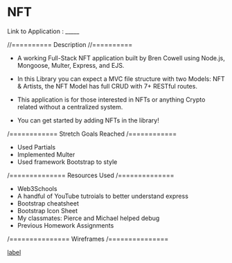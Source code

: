 # NFT
Link to Application : _____

//==========
Description
//==========

- A working Full-Stack NFT application built by Bren Cowell using Node.js, Mongoose, Multer, Express, and EJS.

- In this Library you can expect  a MVC file structure with two Models: NFT & Artists,
    the NFT Model has full CRUD with 7+ RESTful routes.
    
- This application is for those interested in NFTs or anything Crypto related without a centralized system.

- You can get started by adding NFTs in the library!

/============
Stretch Goals Reached
/============

- Used Partials
- Implemented Multer
- Used framework Bootstrap to style

/==============
Resources Used
/==============
- Web3Schools
- A handful of YouTube tutroials to better understand express 
- Bootstrap cheatsheet
- Bootstrap Icon Sheet
- My classmates: Pierce and Michael helped debug
- Previous Homework Assignments 

/===============
Wireframes
/===============

[label](https://media.git.generalassemb.ly/user/46158/files/3224a1e7-ba7d-46eb-bc77-c5ed244bfb79)


